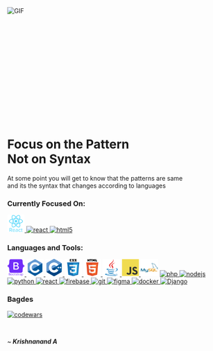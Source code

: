 
<!-- # Hi there 👋  I'm Krishnanand A -->



<img align="right" alt="GIF" width="100%" height="300" src="https://i.pinimg.com/originals/89/73/85/89738558f880c3daf3317397bc0a1fac.gif"  />
 
<h1> Focus on the Pattern 
    <br>Not on Syntax </h1>
    <p>At some point you will get to know that the patterns are same <br>and its the syntax that changes according to languages</p>

<h3 align="left">Currently Focused On:</h3>

 <a href="https://reactjs.org/" target="_blank" rel="noreferrer"> <img
      src="https://raw.githubusercontent.com/devicons/devicon/master/icons/react/react-original-wordmark.svg"
      alt="react" width="40" height="40" /> </a>
      <a href="" target="_blank" rel="noreferrer"> <img
      src="https://www.pngkey.com/png/detail/98-985032_flask-logo-flask-python-icon.png"
      alt="react" width="40" height="40" /> </a>
      <a href="" target="_blank" rel="noreferrer"> <img
      src="https://ajeetchaulagain.com/static/7cb4af597964b0911fe71cb2f8148d64/87351/express-js.png"
      alt="html5" width="40" height="40" /> </a>
     
      
     
     

<h3 align="left">Languages and Tools:</h3>

<p align="left"> <tr><td> <a href="https://getbootstrap.com" target="_blank" rel="noreferrer">
    <img src="https://raw.githubusercontent.com/devicons/devicon/master/icons/bootstrap/bootstrap-plain-wordmark.svg"
      alt="bootstrap" width="40" height="40" /> </a> <a href="https://www.cprogramming.com/" target="_blank"
    rel="noreferrer"> <img src="https://raw.githubusercontent.com/devicons/devicon/master/icons/c/c-original.svg"
      alt="c" width="40" height="40" /> </a> <a href="https://www.w3schools.com/cpp/" target="_blank" rel="noreferrer">
    <img src="https://raw.githubusercontent.com/devicons/devicon/master/icons/cplusplus/cplusplus-original.svg"
      alt="cplusplus" width="40" height="40" /> </a> <a href="https://www.w3schools.com/css/" target="_blank"
    rel="noreferrer"> <img
      src="https://raw.githubusercontent.com/devicons/devicon/master/icons/css3/css3-original-wordmark.svg" alt="css3"
      width="40" height="40" /> </a> <a href="https://www.w3.org/html/" target="_blank" rel="noreferrer"> <img
      src="https://raw.githubusercontent.com/devicons/devicon/master/icons/html5/html5-original-wordmark.svg"
      alt="html5" width="40" height="40" /> </a> <a href="https://www.java.com" target="_blank" rel="noreferrer"> <img
      src="https://raw.githubusercontent.com/devicons/devicon/master/icons/java/java-original.svg" alt="java" width="40"
      height="40" /> </a> <a href="https://developer.mozilla.org/en-US/docs/Web/JavaScript" target="_blank"
    rel="noreferrer"> <img
      src="https://raw.githubusercontent.com/devicons/devicon/master/icons/javascript/javascript-original.svg"
      alt="javascript" width="40" height="40" /> </a><a href="https://www.mysql.com/" target="_blank" rel="noreferrer"><img
      src="https://raw.githubusercontent.com/devicons/devicon/master/icons/mysql/mysql-original-wordmark.svg"
      alt="mysql" width="40" height="40" /></a> <a href="https://www.php.net/" target="_blank" rel="noreferrer"><img
      src="https://www.php.net/images/logos/new-php-logo.svg"
      alt="php" width="40" height="40" /> </a><a href="https://nodejs.org" target="_blank" rel="noreferrer"><img
      src="https://www.simplior.com/wp-content/uploads/2022/05/nodejs-white-web-story.png"
      alt="nodejs" width="60" height="40" /> </a>  <a href="https://www.python.org" target="_blank" rel="noreferrer"> <img
      src="https://s3.dualstack.us-east-2.amazonaws.com/pythondotorg-assets/media/community/logos/python-logo-only.png" alt="python"
      width="40" height="40" /> </a> <a href="https://reactjs.org/" target="_blank" rel="noreferrer"> <img
      src="https://cdn4.iconfinder.com/data/icons/logos-3/600/React.js_logo-512.png"
      alt="react" width="40" height="40" /> </a><a href="https://firebase.google.com/" target="_blank" rel="noreferrer"> <img
      src="https://firebase.google.com/static/downloads/brand-guidelines/PNG/logo-vertical.png"
      alt="firebase" width="auto" height="50" /> </a> <a href="#" target="_blank" rel="noreferrer"> <img
      src="https://cdn.jsdelivr.net/gh/devicons/devicon/icons/git/git-plain.svg"
      alt="git" width="40" height="40" /> </a> <a href="#" target="_blank" rel="noreferrer"> 
            <img src="https://cdn.jsdelivr.net/gh/devicons/devicon/icons/figma/figma-original.svg" 
      alt="figma" width="40" height="40" /> </a> 
          <a href="https://www.docker.com/" target="_blank" rel="noreferrer"> 
            <img src="https://cdn.jsdelivr.net/gh/devicons/devicon/icons/docker/docker-original.svg"
      alt="docker" width="40" height="40" /> </a> <a href="https://www.djangoproject.com/" target="_blank" rel="noreferrer"> 
            <img src="https://static.djangoproject.com/img/logos/django-logo-negative.svg"
      alt="Django" width="70" height="70" /> </a>
           </p>
      
<h3>Bagdes</h3>
<p><a href="https://www.codewars.com/users/krishnanand654"><img src="https://www.codewars.com/users/krishnanand654/badges/small" alt="codewars" /> </a></p>
<br>


<p>~<em><b> Krishnanand A </b><em></p>
